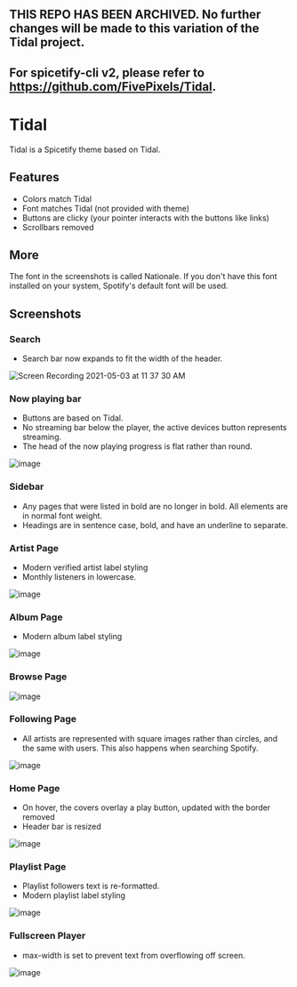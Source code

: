 ## THIS REPO HAS BEEN ARCHIVED. No further changes will be made to this variation of the Tidal project.
## For spicetify-cli v2, please refer to https://github.com/FivePixels/Tidal.

# Tidal

Tidal is a Spicetify theme based on Tidal. 

## Features
 - Colors match Tidal
 - Font matches Tidal (not provided with theme)
 - Buttons are clicky (your pointer interacts with the buttons like links)
 - Scrollbars removed

## More

The font in the screenshots is called Nationale. If you don't have this font installed on your system, Spotify's default font will be used.

## Screenshots

### Search
 - Search bar now expands to fit the width of the header.

![Screen Recording 2021-05-03 at 11 37 30 AM](https://user-images.githubusercontent.com/37427166/116905153-39881b80-ac04-11eb-8a8c-0f902c726c6c.gif)


### Now playing bar
 - Buttons are based on Tidal.
 - No streaming bar below the player, the active devices button represents streaming.
 - The head of the now playing progress is flat rather than round.

![image](https://user-images.githubusercontent.com/37427166/116904444-4e17e400-ac03-11eb-81ed-c2797d220f1d.png)

### Sidebar
 - Any pages that were listed in bold are no longer in bold. All elements are in normal font weight.
 - Headings are in sentence case, bold, and have an underline to separate.

### Artist Page
- Modern verified artist label styling
- Monthly listeners in lowercase.

![image](https://user-images.githubusercontent.com/37427166/116902387-ad282980-ac00-11eb-8253-a9882a71b19d.png)

### Album Page
 - Modern album label styling

![image](https://user-images.githubusercontent.com/37427166/116898890-8e279880-abfc-11eb-87c4-5ded88d68bc5.png)

### Browse Page
![image](https://user-images.githubusercontent.com/37427166/116898963-a4355900-abfc-11eb-81b2-f1c8ee97d808.png)

### Following Page
 - All artists are represented with square images rather than circles, and the same with users. This also happens when searching Spotify.

![image](https://user-images.githubusercontent.com/37427166/116900498-6b967f00-abfe-11eb-96ef-0869d9d88044.png)

### Home Page
 - On hover, the covers overlay a play button, updated with the border removed
 - Header bar is resized

![image](https://user-images.githubusercontent.com/37427166/116898666-486ad000-abfc-11eb-9c52-1f9af08a6783.png)

### Playlist Page
 - Playlist followers text is re-formatted.
 - Modern playlist label styling

![image](https://user-images.githubusercontent.com/37427166/116902199-76eaaa00-ac00-11eb-8a52-b5f07f7addbe.png)

### Fullscreen Player
 - max-width is set to prevent text from overflowing off screen.

![image](https://user-images.githubusercontent.com/37427166/116900726-b1534780-abfe-11eb-86fe-fd3b5ff6b4c7.png)
